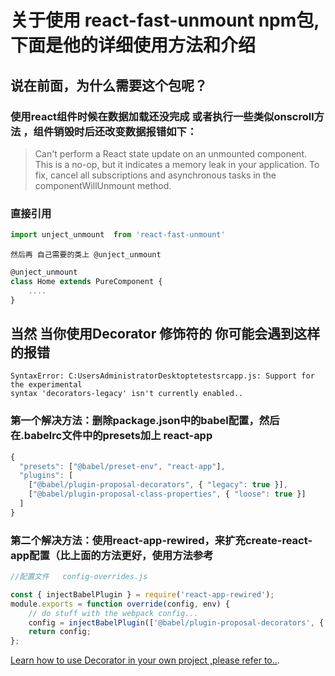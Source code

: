 # 关于使用 react-fast-unmount  npm包,下面是他的详细使用方法和介绍 
    
## 说在前面，为什么需要这个包呢？
### 使用react组件时候在数据加载还没完成 或者执行一些类似onscroll方法 ，组件销毁时后还改变数据报错如下：
   > Can't perform a React state update on an unmounted component. 
   > This is a no-op, but it indicates a memory leak in your application. 
   > To fix, cancel all subscriptions and asynchronous tasks in the componentWillUnmount method.

### 直接引用
```jsx
import unject_unmount  from 'react-fast-unmount'
```
    然后再 自己需要的类上 @unject_unmount
```jsx
@unject_unmount
class Home extends PureComponent {
    ....
}
```

## 当然 当你使用Decorator 修饰符的 你可能会遇到这样的报错

    SyntaxError: C:UsersAdministratorDesktoptetestsrcapp.js: Support for the experimental 
    syntax 'decorators-legacy' isn't currently enabled..

### 第一个解决方法：删除package.json中的babel配置，然后在.babelrc文件中的presets加上 react-app

```jsx
{
  "presets": ["@babel/preset-env", "react-app"],
  "plugins": [
    ["@babel/plugin-proposal-decorators", { "legacy": true }],
    ["@babel/plugin-proposal-class-properties", { "loose": true }]
  ]
}
```
### 第二个解决方法：使用react-app-rewired，来扩充create-react-app配置（比上面的方法更好，使用方法参考
```jsx
//配置文件   config-overrides.js

const { injectBabelPlugin } = require('react-app-rewired');
module.exports = function override(config, env) {
    // do stuff with the webpack config...
    config = injectBabelPlugin(['@babel/plugin-proposal-decorators', { "legacy": true }], config)   //{ "legacy": true }一定不能掉，否则报错
    return config;
};
```

[Learn how to use Decorator in your own project ,please refer to..](https://blog.csdn.net/qq_37860930/article/details/80690838).






